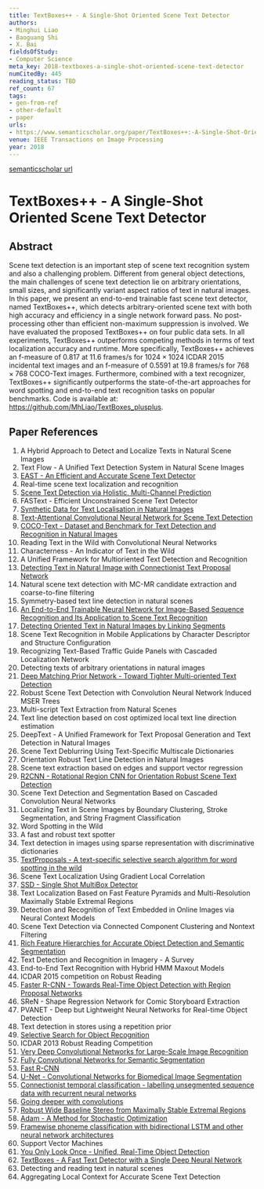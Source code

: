 ```yaml
---
title: TextBoxes++ - A Single-Shot Oriented Scene Text Detector
authors:
- Minghui Liao
- Baoguang Shi
- X. Bai
fieldsOfStudy:
- Computer Science
meta_key: 2018-textboxes-a-single-shot-oriented-scene-text-detector
numCitedBy: 445
reading_status: TBD
ref_count: 67
tags:
- gen-from-ref
- other-default
- paper
urls:
- https://www.semanticscholar.org/paper/TextBoxes++:-A-Single-Shot-Oriented-Scene-Text-Liao-Shi/4a674c0a7d8b741f808155a0762cc785406f6e24?sort=total-citations
venue: IEEE Transactions on Image Processing
year: 2018
---
```


[semanticscholar url](https://www.semanticscholar.org/paper/TextBoxes++:-A-Single-Shot-Oriented-Scene-Text-Liao-Shi/4a674c0a7d8b741f808155a0762cc785406f6e24?sort=total-citations)

# TextBoxes++ - A Single-Shot Oriented Scene Text Detector

## Abstract

Scene text detection is an important step of scene text recognition system and also a challenging problem. Different from general object detections, the main challenges of scene text detection lie on arbitrary orientations, small sizes, and significantly variant aspect ratios of text in natural images. In this paper, we present an end-to-end trainable fast scene text detector, named TextBoxes++, which detects arbitrary-oriented scene text with both high accuracy and efficiency in a single network forward pass. No post-processing other than efficient non-maximum suppression is involved. We have evaluated the proposed TextBoxes++ on four public data sets. In all experiments, TextBoxes++ outperforms competing methods in terms of text localization accuracy and runtime. More specifically, TextBoxes++ achieves an f-measure of 0.817 at 11.6 frames/s for <inline-formula> <tex-math notation="LaTeX">$1024 \times 1024$ </tex-math></inline-formula> ICDAR 2015 incidental text images and an f-measure of 0.5591 at 19.8 frames/s for <inline-formula> <tex-math notation="LaTeX">$768 \times 768$ </tex-math></inline-formula> COCO-Text images. Furthermore, combined with a text recognizer, TextBoxes++ significantly outperforms the state-of-the-art approaches for word spotting and end-to-end text recognition tasks on popular benchmarks. Code is available at: <uri>https://github.com/MhLiao/TextBoxes_plusplus</uri>.

## Paper References

1. A Hybrid Approach to Detect and Localize Texts in Natural Scene Images
2. Text Flow - A Unified Text Detection System in Natural Scene Images
3. [EAST - An Efficient and Accurate Scene Text Detector](2017-east-an-efficient-and-accurate-scene-text-detector)
4. Real-time scene text localization and recognition
5. [Scene Text Detection via Holistic, Multi-Channel Prediction](2016-scene-text-detection-via-holistic-multi-channel-prediction)
6. FASText - Efficient Unconstrained Scene Text Detector
7. [Synthetic Data for Text Localisation in Natural Images](2016-synthetic-data-for-text-localisation-in-natural-images)
8. [Text-Attentional Convolutional Neural Network for Scene Text Detection](2016-text-attentional-convolutional-neural-network-for-scene-text-detection)
9. [COCO-Text - Dataset and Benchmark for Text Detection and Recognition in Natural Images](2016-coco-text-dataset-and-benchmark-for-text-detection-and-recognition-in-natural-images)
10. Reading Text in the Wild with Convolutional Neural Networks
11. Characterness - An Indicator of Text in the Wild
12. A Unified Framework for Multioriented Text Detection and Recognition
13. [Detecting Text in Natural Image with Connectionist Text Proposal Network](2016-detecting-text-in-natural-image-with-connectionist-text-proposal-network)
14. Natural scene text detection with MC-MR candidate extraction and coarse-to-fine filtering
15. Symmetry-based text line detection in natural scenes
16. [An End-to-End Trainable Neural Network for Image-Based Sequence Recognition and Its Application to Scene Text Recognition](2017-an-end-to-end-trainable-neural-network-for-image-based-sequence-recognition-and-its-application-to-scene-text-recognition)
17. [Detecting Oriented Text in Natural Images by Linking Segments](2017-detecting-oriented-text-in-natural-images-by-linking-segments)
18. Scene Text Recognition in Mobile Applications by Character Descriptor and Structure Configuration
19. Recognizing Text-Based Traffic Guide Panels with Cascaded Localization Network
20. Detecting texts of arbitrary orientations in natural images
21. [Deep Matching Prior Network - Toward Tighter Multi-oriented Text Detection](2017-deep-matching-prior-network-toward-tighter-multi-oriented-text-detection)
22. Robust Scene Text Detection with Convolution Neural Network Induced MSER Trees
23. Multi-script Text Extraction from Natural Scenes
24. Text line detection based on cost optimized local text line direction estimation
25. DeepText - A Unified Framework for Text Proposal Generation and Text Detection in Natural Images
26. Scene Text Deblurring Using Text-Specific Multiscale Dictionaries
27. Orientation Robust Text Line Detection in Natural Images
28. Scene text extraction based on edges and support vector regression
29. [R2CNN - Rotational Region CNN for Orientation Robust Scene Text Detection](2017-r2cnn-rotational-region-cnn-for-orientation-robust-scene-text-detection)
30. Scene Text Detection and Segmentation Based on Cascaded Convolution Neural Networks
31. Localizing Text in Scene Images by Boundary Clustering, Stroke Segmentation, and String Fragment Classification
32. Word Spotting in the Wild
33. A fast and robust text spotter
34. Text detection in images using sparse representation with discriminative dictionaries
35. [TextProposals - A text-specific selective search algorithm for word spotting in the wild](2017-textproposals-a-text-specific-selective-search-algorithm-for-word-spotting-in-the-wild)
36. Scene Text Localization Using Gradient Local Correlation
37. [SSD - Single Shot MultiBox Detector](2016-ssd-net.md)
38. Text Localization Based on Fast Feature Pyramids and Multi-Resolution Maximally Stable Extremal Regions
39. Detection and Recognition of Text Embedded in Online Images via Neural Context Models
40. Scene Text Detection via Connected Component Clustering and Nontext Filtering
41. [Rich Feature Hierarchies for Accurate Object Detection and Semantic Segmentation](2014-rich-feature-hierarchies-for-accurate-object-detection-and-semantic-segmentation)
42. Text Detection and Recognition in Imagery - A Survey
43. End-to-End Text Recognition with Hybrid HMM Maxout Models
44. ICDAR 2015 competition on Robust Reading
45. [Faster R-CNN - Towards Real-Time Object Detection with Region Proposal Networks](2015-faster-r-cnn.md)
46. SReN - Shape Regression Network for Comic Storyboard Extraction
47. PVANET - Deep but Lightweight Neural Networks for Real-time Object Detection
48. Text detection in stores using a repetition prior
49. [Selective Search for Object Recognition](2013-selective-search-for-object-recognition)
50. ICDAR 2013 Robust Reading Competition
51. [Very Deep Convolutional Networks for Large-Scale Image Recognition](2014-vggnet.md)
52. [Fully Convolutional Networks for Semantic Segmentation](2017-fully-convolutional-networks-for-semantic-segmentation)
53. [Fast R-CNN](2015-fast-r-cnn)
54. [U-Net - Convolutional Networks for Biomedical Image Segmentation](2015-u-net-convolutional-networks-for-biomedical-image-segmentation)
55. [Connectionist temporal classification - labelling unsegmented sequence data with recurrent neural networks](2006-connectionist-temporal-classification-labelling-unsegmented-sequence-data-with-recurrent-neural-networks)
56. [Going deeper with convolutions](2015-going-deeper-with-convolutions)
57. [Robust Wide Baseline Stereo from Maximally Stable Extremal Regions](2002-robust-wide-baseline-stereo-from-maximally-stable-extremal-regions)
58. [Adam - A Method for Stochastic Optimization](2015-adam-a-method-for-stochastic-optimization)
59. [Framewise phoneme classification with bidirectional LSTM and other neural network architectures](2005-framewise-phoneme-classification-with-bidirectional-lstm-and-other-neural-network-architectures)
60. Support Vector Machines
61. [You Only Look Once - Unified, Real-Time Object Detection](2016-you-only-look-once-unified-real-time-object-detection)
62. [TextBoxes - A Fast Text Detector with a Single Deep Neural Network](2017-textboxes-a-fast-text-detector-with-a-single-deep-neural-network)
63. Detecting and reading text in natural scenes
64. Aggregating Local Context for Accurate Scene Text Detection

